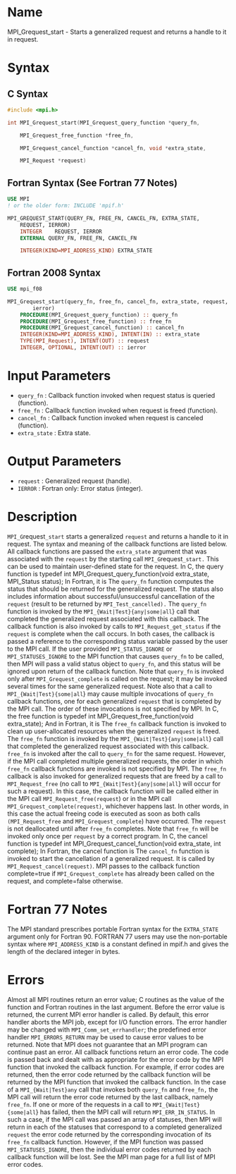 # Name

MPI_Grequest_start  - Starts a generalized request and returns a
handle to it in request.

# Syntax

## C Syntax

```c
#include <mpi.h>

int MPI_Grequest_start(MPI_Grequest_query_function *query_fn,

    MPI_Grequest_free_function *free_fn,

    MPI_Grequest_cancel_function *cancel_fn, void *extra_state,

    MPI_Request *request)
```

## Fortran Syntax (See Fortran 77 Notes)

```fortran
USE MPI
! or the older form: INCLUDE 'mpif.h'

MPI_GREQUEST_START(QUERY_FN, FREE_FN, CANCEL_FN, EXTRA_STATE,
    REQUEST, IERROR)
    INTEGER    REQUEST, IERROR
    EXTERNAL QUERY_FN, FREE_FN, CANCEL_FN

    INTEGER(KIND=MPI_ADDRESS_KIND) EXTRA_STATE
```

## Fortran 2008 Syntax

```fortran
USE mpi_f08

MPI_Grequest_start(query_fn, free_fn, cancel_fn, extra_state, request,
        ierror)
    PROCEDURE(MPI_Grequest_query_function) :: query_fn
    PROCEDURE(MPI_Grequest_free_function) :: free_fn
    PROCEDURE(MPI_Grequest_cancel_function) :: cancel_fn
    INTEGER(KIND=MPI_ADDRESS_KIND), INTENT(IN) :: extra_state
    TYPE(MPI_Request), INTENT(OUT) :: request
    INTEGER, OPTIONAL, INTENT(OUT) :: ierror
```


# Input Parameters

* `query_fn` : Callback function invoked when request status is queried (function).
* `free_fn` : Callback function invoked when request is freed (function).
* `cancel_fn` : Callback function invoked when request is canceled (function).
* `extra_state` : Extra state.

# Output Parameters

* `request` : Generalized request (handle).
* `IERROR` : Fortran only: Error status (integer).

# Description

`MPI_G`request`_start` starts a generalized `request` and returns a handle to
it in request.
The syntax and meaning of the callback functions are listed below. All
callback functions are passed the `extra_state` argument that was
associated with the `request` by the starting call `MPI_G`request`_start.`
This can be used to maintain user-defined state for the request. In C,
the query function is
       typedef int MPI_Grequest_query_function(void extra_state,
                    MPI_Status status);
In Fortran, it is
The `query_fn` function computes the status that should be returned for
the generalized request. The status also includes information about
successful/unsuccessful cancellation of the `request` (result to be
returned by `MPI_Test_cancelled).`
The `query_fn` function is invoked by the
`MPI_{Wait|Test}{any|some|all`} call that completed the generalized
request associated with this callback. The callback function is also
invoked by calls to `MPI_Request_get_status` if the `request` is complete
when the call occurs. In both cases, the callback is passed a reference
to the corresponding status variable passed by the user to the MPI call.
If the user provided `MPI_STATUS_IGNORE` or `MPI_STATUSES_IGNORE` to the MPI
function that causes `query_fn` to be called, then MPI will pass a valid
status object to `query_fn`, and this status will be ignored upon return
of the callback function. Note that `query_fn` is invoked only after
`MPI_Grequest_complete` is called on the request; it may be invoked
several times for the same generalized request. Note also that a call to
`MPI_{Wait|Test}{some|all`} may cause multiple invocations of
`query_fn` callback functions, one for each generalized `request` that is
completed by the MPI call. The order of these invocations is not
specified by MPI.
In C, the free function is
       typedef int MPI_Grequest_free_function(void extra_state);
And in Fortran, it is
The `free_fn` callback function is invoked to clean up user-allocated
resources when the generalized `request` is freed.
The `free_fn` function is invoked by the
`MPI_{Wait|Test}{any|some|all`} call that completed the generalized
request associated with this callback. `free_fn` is invoked after the
call to `query_fn` for the same request. However, if the MPI call
completed multiple generalized requests, the order in which `free_fn`
callback functions are invoked is not specified by MPI.
The `free_fn` callback is also invoked for generalized requests that are
freed by a call to `MPI_Request_free` (no call to
`MPI_{Wait|Test}{any|some|all`} will occur for such a request). In
this case, the callback function will be called either in the MPI call
`MPI_Request_free(request`) or in the MPI call
`MPI_Grequest_complete(request)`, whichever happens last. In other words,
in this case the actual freeing code is executed as soon as both calls
`(MPI_Request_free` and `MPI_Grequest_complete`) have occurred. The
`request` is not deallocated until after `free_fn` completes. Note that
`free_fn` will be invoked only once per `request` by a correct program.
In C, the cancel function is
       typedef int MPI_Grequest_cancel_function(void extra_state, int complete);
In Fortran, the cancel function is
The `cancel_fn` function is invoked to start the cancellation of a
generalized request. It is called by `MPI_Request_cancel(request)`. MPI
passes to the callback function complete=true if `MPI_Grequest_complete`
has already been called on the request, and complete=false otherwise.

# Fortran 77 Notes

The MPI standard prescribes portable Fortran syntax for the
`EXTRA_STATE` argument only for Fortran 90. FORTRAN 77 users may use the
non-portable syntax
where `MPI_ADDRESS_KIND` is a constant defined in mpif.h and gives the
length of the declared integer in bytes.

# Errors

Almost all MPI routines return an error value; C routines as the value
of the function and Fortran routines in the last argument.
Before the error value is returned, the current MPI error handler is
called. By default, this error handler aborts the MPI job, except for
I/O function errors. The error handler may be changed with
`MPI_Comm_set_errhandler`; the predefined error handler `MPI_ERRORS_RETURN`
may be used to cause error values to be returned. Note that MPI does not
guarantee that an MPI program can continue past an error.
All callback functions return an error code. The code is passed back and
dealt with as appropriate for the error code by the MPI function that
invoked the callback function. For example, if error codes are returned,
then the error code returned by the callback function will be returned
by the MPI function that invoked the callback function. In the case of a
`MPI_{Wait|Test}any` call that invokes both `query_fn` and `free_fn,`
the MPI call will return the error code returned by the last callback,
namely `free_fn`. If one or more of the requests in a call to
`MPI_{Wait|Test}{some|all`} has failed, then the MPI call will return
`MPI_ERR_IN_STATUS`. In such a case, if the MPI call was passed an array
of statuses, then MPI will return in each of the statuses that
correspond to a completed generalized `request` the error code returned by
the corresponding invocation of its `free_fn` callback function.
However, if the MPI function was passed `MPI_STATUSES_IGNORE`, then the
individual error codes returned by each callback function will be lost.
See the MPI man page for a full list of MPI error codes.
